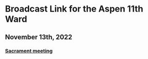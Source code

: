 # Broadcast Link for the Aspen 11th Ward

## November 13th, 2022
### [Sacrament meeting](https://www.youtube.com/watch?v=mgBkJl-ERE4)
